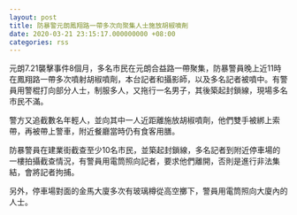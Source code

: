 ```yaml
---
layout: post
title: 防暴警元朗鳳翔路一帶多次向聚集人士施放胡椒噴劑
date: 2020-03-21 23:15:17.000000000 +08:00
categories: rss
---
```


元朗7.21襲擊事件8個月，多名市民在元朗合益路一帶聚集，防暴警員晚上近11時在鳳翔路一帶多次噴射胡椒噴劑，本台記者和攝影師，以及多名記者被噴中。有警員用警棍打向部分人士，制服多人，又拖行一名男子，其後築起封鎖線，現場多名市民不滿。

警方又追截數名年輕人，並向其中一人近距離施放胡椒噴劑，他們雙手被綁上索帶，再被帶上警車，附近餐廳當時仍有食客用膳。

防暴警員在建業街截查至少10名市民，並築起封鎖線，多名記者到附近停車場的一樓拍攝截查情況，有警員用電筒照向記者，要求他們離開，否則是進行非法集結，會將記者拘捕。

另外，停車場對面的金馬大廈多次有玻璃樽從高空擲下，警員用電筒照向大廈內的人士。

